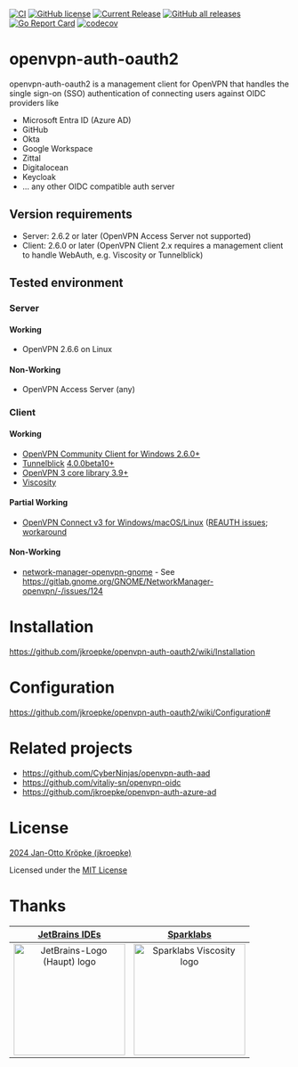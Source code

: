 [![CI](https://github.com/jkroepke/openvpn-auth-oauth2/workflows/CI/badge.svg)](https://github.com/jkroepke/openvpn-auth-oauth2/actions?query=workflow%3ACI)
[![GitHub license](https://img.shields.io/github/license/jkroepke/openvpn-auth-oauth2)](https://github.com/jkroepke/openvpn-auth-oauth2/blob/master/LICENSE.txt)
[![Current Release](https://img.shields.io/github/release/jkroepke/openvpn-auth-oauth2.svg)](https://github.com/jkroepke/openvpn-auth-oauth2/releases/latest)
[![GitHub all releases](https://img.shields.io/github/downloads/jkroepke/openvpn-auth-oauth2/total?logo=github)](https://github.com/jkroepke/openvpn-auth-oauth2/releases/latest)
[![Go Report Card](https://goreportcard.com/badge/github.com/jkroepke/openvpn-auth-oauth2)](https://goreportcard.com/report/github.com/jkroepke/openvpn-auth-oauth2)
[![codecov](https://codecov.io/gh/jkroepke/openvpn-auth-oauth2/graph/badge.svg?token=66VT000UYO)](https://codecov.io/gh/jkroepke/openvpn-auth-oauth2)

# openvpn-auth-oauth2

openvpn-auth-oauth2 is a management client for OpenVPN that handles the single sign-on (SSO) authentication
of connecting users against OIDC providers like

* Microsoft Entra ID (Azure AD)
* GitHub
* Okta
* Google Workspace
* Zittal
* Digitalocean
* Keycloak
* ... any other OIDC compatible auth server

## Version requirements

- Server: 2.6.2 or later (OpenVPN Access Server not supported)
- Client: 2.6.0 or later (OpenVPN Client 2.x requires a management client to handle WebAuth, e.g. Viscosity or Tunnelblick)

## Tested environment

### Server

#### Working

- OpenVPN 2.6.6 on Linux

#### Non-Working

- OpenVPN Access Server (any)

### Client

#### Working

- [OpenVPN Community Client for Windows 2.6.0+](https://openvpn.net/community-downloads/)
- [Tunnelblick](https://tunnelblick.net/) [4.0.0beta10+](https://github.com/Tunnelblick/Tunnelblick/issues/676)
- [OpenVPN 3 core library 3.9+](https://github.com/OpenVPN/openvpn3)
- [Viscosity](https://www.sparklabs.com/viscosity)

#### Partial Working

- [OpenVPN Connect v3 for Windows/macOS/Linux](https://openvpn.net/vpn-server-resources/connecting-to-access-server-with-macos/) ([REAUTH issues](https://github.com/OpenVPN/openvpn3/issues/282); [workaround](https://github.com/jkroepke/openvpn-auth-oauth2/wiki/Debugging-Errors#error-message-received-control-message-push_request-in-openvpn-client-v3)

#### Non-Working

- [network-manager-openvpn-gnome](https://gitlab.gnome.org/GNOME/NetworkManager-openvpn) -
  See https://gitlab.gnome.org/GNOME/NetworkManager-openvpn/-/issues/124

# Installation

https://github.com/jkroepke/openvpn-auth-oauth2/wiki/Installation

# Configuration

https://github.com/jkroepke/openvpn-auth-oauth2/wiki/Configuration#

# Related projects

- https://github.com/CyberNinjas/openvpn-auth-aad
- https://github.com/vitaliy-sn/openvpn-oidc
- https://github.com/jkroepke/openvpn-auth-azure-ad

# License

[2024 Jan-Otto Kröpke (jkroepke)](https://github.com/jkroepke/openvpn-auth-oauth2)

Licensed under the [MIT License](LICENSE.txt)

# Thanks

<table>
  <thead>
    <tr>
      <th><a href="https://www.jetbrains.com/?from=jkroepke">JetBrains IDEs</a></th>
      <th><a href="https://www.sparklabs.com/viscosity">Sparklabs</a></th>
    </tr>
  </thead>
  <tbody>
    <tr>
      <td><center><a href="https://www.jetbrains.com/?from=jkroepke"><img src="https://resources.jetbrains.com/storage/products/company/brand/logos/jb_beam.svg" alt="JetBrains-Logo (Haupt) logo" height="200px"></a></center></td>
      <td><center><a href="https://www.sparklabs.com/viscosity"><img src="https://www.sparklabs.com/static/other/logo_assets/logo_cropped.png" alt="Sparklabs Viscosity logo" height="200px"></a></center></td>
    </tr>
  </tbody>
</table>





